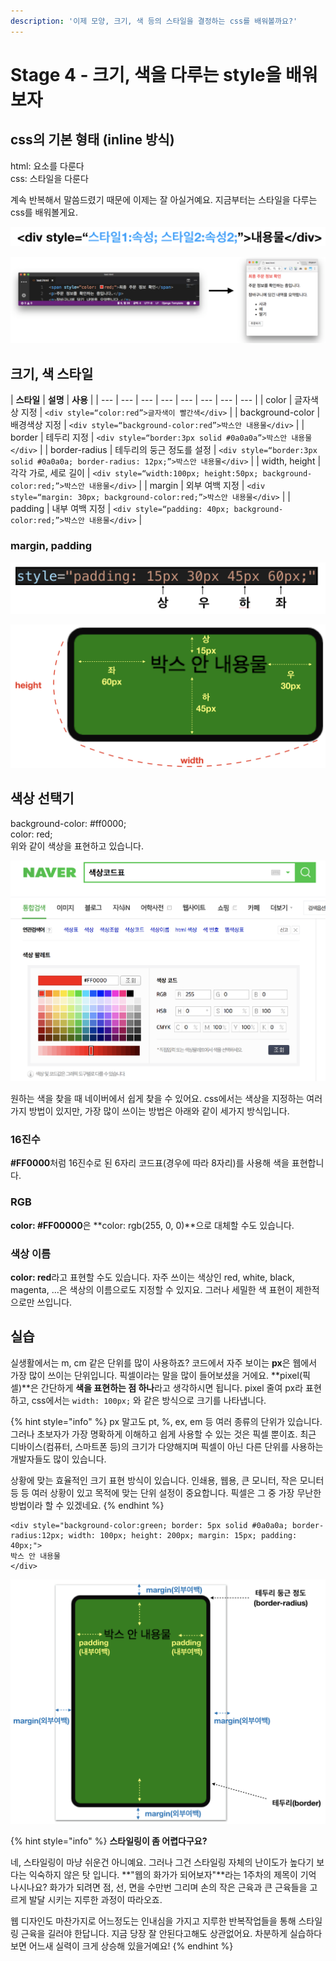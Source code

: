 ```yaml
---
description: '이제 모양, 크기, 색 등의 스타일을 결정하는 css를 배워볼까요?'
---
```


# Stage 4 - 크기, 색을 다루는 style을 배워보자

## css의 기본 형태 \(inline 방식\)

html: 요소를 다룬다  
css: 스타일을 다룬다

계속 반복해서 말씀드렸기 때문에 이제는 잘 아실거예요. 지금부터는 스타일을 다루는 css를 배워볼게요.

![css&#xC758; &#xAE30;&#xBCF8; &#xD615;&#xD0DC; - inline &#xBC29;&#xC2DD;](../.gitbook/assets/image%20%2891%29.png)

![&#xC608;&#xC81C;](../.gitbook/assets/image%20%2881%29.png)

## 크기, 색 스타일

| **스타일** | **설명** | **사용** |
| --- | --- | --- | --- | --- | --- | --- | --- |
| color | 글자색상 지정 | `<div style=“color:red”>글자색이 빨간색</div>` |
| background-color | 배경색상 지정 | `<div style=“background-color:red”>박스안 내용물</div>` |
| border | 테두리 지정 | `<div style=“border:3px solid #0a0a0a”>박스안 내용물</div>` |
| border-radius | 테두리의 둥근 정도를 설정 | `<div style=“border:3px solid #0a0a0a; border-radius: 12px;”>박스안 내용물</div>` |
| width, height | 각각 가로, 세로 길이 | `<div style=“width:100px; height:50px; background-color:red;”>박스안 내용물</div>` |
| margin | 외부 여백 지정 | `<div style=“margin: 30px; background-color:red;”>박스안 내용물</div>` |
| padding | 내부 여백 지정 | `<div style=“padding: 40px; background-color:red;”>박스안 내용물</div>` |

### margin, padding

![margin&#xB3C4; &#xAC19;&#xC740; &#xBC29;&#xC2DD;&#xC73C;&#xB85C; &#xC124;&#xC815;&#xD560; &#xC218; &#xC788;&#xB2E4;.](../.gitbook/assets/image%20%2810%29.png)

![padding&#xC758; &#xB124; &#xBC29;&#xD5A5;&#xC744; &#xC124;&#xC815;&#xD558;&#xB294; &#xBC29;&#xBC95;](../.gitbook/assets/image%20%2840%29.png)

## 색상 선택기

background-color: \#ff0000;  
color: red;  
위와 같이 색상을 표현하고 있습니다.

![&#xB124;&#xC774;&#xBC84;&#xC758; &#xC0C9;&#xC0C1;&#xCF54;&#xB4DC;&#xD45C;](../.gitbook/assets/image%20%2889%29.png)

원하는 색을 찾을 때 네이버에서 쉽게 찾을 수 있어요. css에서는 색상을 지정하는 여러가지 방법이 있지만, 가장 많이 쓰이는 방법은 아래와 같이 세가지 방식입니다.

### 16진수

**\#FF0000**처럼 16진수로 된 6자리 코드표\(경우에 따라 8자리\)를 사용해 색을 표현합니다.

### RGB

**color: \#FF00000**은 **color: rgb\(255, 0, 0\)**으로 대체할 수도 있습니다.

### 색상 이름

**color: red**라고 표현할 수도 있습니다. 자주 쓰이는 색상인 red, white, black, magenta, ...은 색상의 이름으로도 지정할 수 있지요. 그러나 세밀한 색 표현이 제한적으로만 쓰입니다.

## 실습

실생활에서는 m, cm 같은 단위를 많이 사용하죠? 코드에서 자주 보이는 **px**은 웹에서 가장 많이 쓰이는 단위입니다. 픽셀이라는 말을 많이 들어보셨을 거에요. **pixel\(픽셀\)**은 간단하게 **색을 표현하는 점 하나**라고 생각하시면 됩니다. pixel 줄여 px라 표현하고, css에서는 `width: 100px;` 와 같은 방식으로 크기를 나타냅니다.

{% hint style="info" %}
px 말고도 pt, %, ex, em 등 여러 종류의 단위가 있습니다. 그러나 초보자가 가장 명확하게 이해하고 쉽게 사용할 수 있는 것은 픽셀 뿐이죠. 최근 디바이스\(컴퓨터, 스마트폰 등\)의 크기가 다양해지며 픽셀이 아닌 다른 단위를 사용하는 개발자들도 많이 있습니다.

상황에 맞는 효율적인 크기 표현 방식이 있습니다. 인쇄용, 웹용, 큰 모니터, 작은 모니터 등 등 여러 상황이 있고 목적에 맞는 단위 설정이 중요합니다. 픽셀은 그 중 가장 무난한 방법이라 할 수 있겠네요.
{% endhint %}

```markup
<div style="background-color:green; border: 5px solid #0a0a0a; border-radius:12px; width: 100px; height: 200px; margin: 15px; padding: 40px;">
박스 안 내용물
</div>
```

![](../.gitbook/assets/image%20%2851%29.png)

{% hint style="info" %}
**스타일링이 좀 어렵다구요?**

네, 스타일링이 마냥 쉬운건 아니예요. 그러나 그건 스타일링 자체의 난이도가 높다기 보다는 익숙하지 않은 탓 입니다. **"웹의 화가가 되어보자"**라는 1주차의 제목이 기억 나시나요? 화가가 되려면 점, 선, 면을 수만번 그리며 손의 작은 근육과 큰 근육들을 고르게 발달 시키는 지루한 과정이 따라오죠.

웹 디자인도 마찬가지로 어느정도는 인내심을 가지고 지루한 반복작업들을 통해 스타일링 근육을 길러야 한답니다. 지금 당장 잘 안된다고해도 상관없어요. 차분하게 실습하다보면 어느새 실력이 크게 상승해 있을거예요!
{% endhint %}

